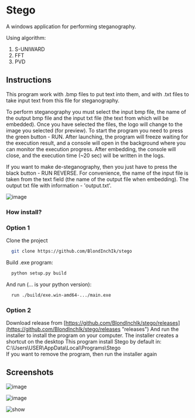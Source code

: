 # Stego

A windows application for performing steganography.

Using algorithm:
1. S-UNIWARD
2. FFT
3. PVD

## Instructions

This program work with .bmp files to put text into them, and with .txt files to take input text from this file for steganography. 

To perform steganography you must select the input bmp file, the name of the output bmp file and the input txt file (the text from which will be embedded). Once you have selected the files, the logo will change to the image you selected (for preview). To start the program you need to press the green button - RUN. After launching, the program will freeze waiting for the execution result, and a console will open in the background where you can monitor the execution progress. After embedding, the console will close, and the execution time (~20 sec) will be written in the logs.

If you want to make de-steganography, then you just have to press the black button - RUN REVERSE. For convenience, the name of the input file is taken from the text field (the name of the output file when embedding). The output txt file with information - 'output.txt'.


![image](https://github.com/BlondInchIk/stego/assets/90390586/ab9322dc-2a51-4434-a317-f00f937f423f)

### How install?

### Option 1

Clone the project

```bash
  git clone https://github.com/BlondInchIk/stego
```

Build .exe program:

```bash
  python setup.py build 
```

And run (... is your python version):

```bash
  run ./build/exe.win-amd64-.../main.exe
```

### Option 2

Download release from [https://github.com/BlondInchIk/stego/releases](https://github.com/BlondInchIk/stego/releases "releases")
And run the installer to install the program on your computer.
The installer creates a shortcut on the desktop
This program install Stego by default in: C:\Users\USER\AppData\Local\Programs\Stego\
If you want to remove the program, then run the installer again

## Screenshots


![image](https://github.com/BlondInchIk/stego/assets/90390586/bb0547a6-49de-4790-82ee-0f3df8be834a)


![image](https://github.com/BlondInchIk/stego/assets/90390586/b0f93ed5-c632-4fd7-a203-02a30d682dac)


![show](https://github.com/BlondInchIk/stego/assets/90390586/82494605-fa98-40f2-a43b-4e7f5c8e99f1)


